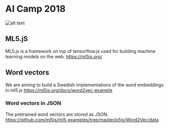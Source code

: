 # AI Camp 2018

![alt text](crushing.gif "Logo Title Text 1")


## ML5.jS
ML5.js is a framework on top of tensorflow.js used for building machine learning models on the web.
https://ml5js.org/

## Word vectors
We are aiming to build a Swedish implementations of the word embeddings in ml5.js
https://ml5js.org/docs/word2vec-example

### Word vectors in JSON
The pretrained word vectors are stored as JSON.
https://github.com/ml5js/ml5-examples/tree/master/p5js/Word2Vec/data





